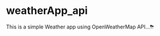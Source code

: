 # weatherApp_api
This is a simple  Weather app using OpenWeatherMap API...⛈
[](weather-app/image/bg.png)
